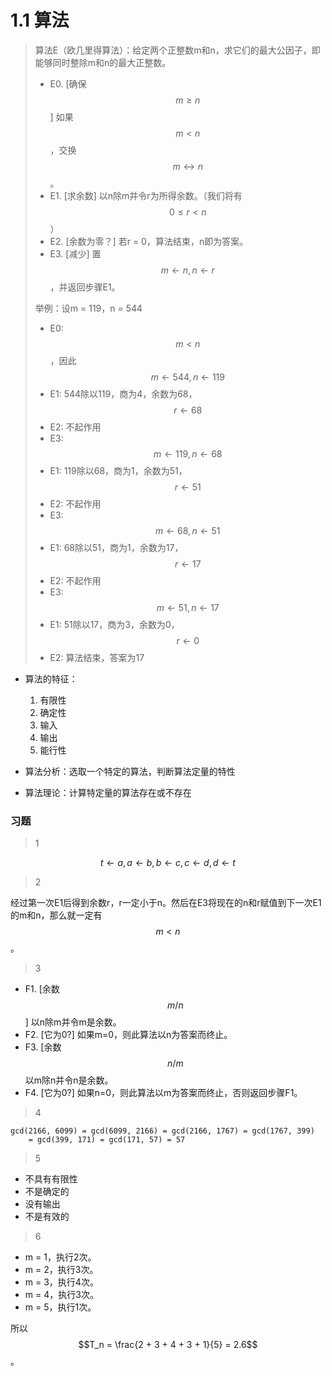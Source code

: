 # 1.1 算法

> 算法E（欧几里得算法）：给定两个正整数m和n，求它们的最大公因子，即能够同时整除m和n的最大正整数。
> 
> - E0. [确保$$m \ge n$$] 如果$$m<n$$，交换$$m \leftrightarrow n$$。
> - E1. [求余数] 以n除m并令r为所得余数。（我们将有$$0 \le r < n$$）
> - E2. [余数为零？] 若r = 0，算法结束，n即为答案。
> - E3. [减少] 置$$m \leftarrow n, n \leftarrow r$$，并返回步骤E1。
>
> 举例：设m = 119，n = 544
> 
> - E0: $$m < n$$，因此$$m \leftarrow 544, n \leftarrow 119$$
> - E1: 544除以119，商为4，余数为68，$$r \leftarrow 68$$
> - E2: 不起作用
> - E3: $$m \leftarrow 119, n \leftarrow 68$$
> - E1: 119除以68，商为1，余数为51，$$r \leftarrow 51$$
> - E2: 不起作用
> - E3: $$m \leftarrow 68, n \leftarrow 51$$
> - E1: 68除以51，商为1，余数为17，$$r \leftarrow 17$$
> - E2: 不起作用
> - E3: $$m \leftarrow 51, n \leftarrow 17$$
> - E1: 51除以17，商为3，余数为0，$$r \leftarrow 0$$
> - E2: 算法结束，答案为17

- 算法的特征：
	1. 有限性
	2. 确定性
	3. 输入
	4. 输出
	5. 能行性

- 算法分析：选取一个特定的算法，判断算法定量的特性
- 算法理论：计算特定量的算法存在或不存在

### 习题

> 1

$$t \leftarrow a, a \leftarrow b, b \leftarrow c, c \leftarrow d, d \leftarrow t$$

> 2

经过第一次E1后得到余数r，r一定小于n。然后在E3将现在的n和r赋值到下一次E1的m和n，那么就一定有$$m < n$$。

> 3

- F1. [余数$$m / n$$] 以n除m并令m是余数。
- F2. [它为0?] 如果m=0，则此算法以n为答案而终止。
- F3. [余数$$n / m$$ 以m除n并令n是余数。
- F4. [它为0?] 如果n=0，则此算法以m为答案而终止，否则返回步骤F1。 

> 4

```
gcd(2166, 6099) = gcd(6099, 2166) = gcd(2166, 1767) = gcd(1767, 399)
	= gcd(399, 171) = gcd(171, 57) = 57
```

> 5

- 不具有有限性
- 不是确定的
- 没有输出
- 不是有效的

> 6

- m = 1，执行2次。
- m = 2，执行3次。
- m = 3，执行4次。
- m = 4，执行3次。
- m = 5，执行1次。

所以$$T_n = \frac{2 + 3 + 4 + 3 + 1}{5} = 2.6$$。









